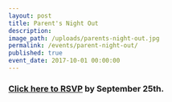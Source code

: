 ```yaml
---
layout: post
title: Parent's Night Out
description:
image_path: /uploads/parents-night-out.jpg
permalink: /events/parent-night-out/
published: true
event_date: 2017-10-01 00:00:00
---
```



### [Click here to RSVP](javascript:void(location.href='mailto:'+String.fromCharCode(115,116,97,102,102,46,102,116,99,46,105,98,98,97,64,103,109,97,105,108,46,99,111,109)+'?subject=Parent\'s%20night%20out%20RSVP&amp;body=Children\'s%20names%20and%20ages%3A')) by September 25th.